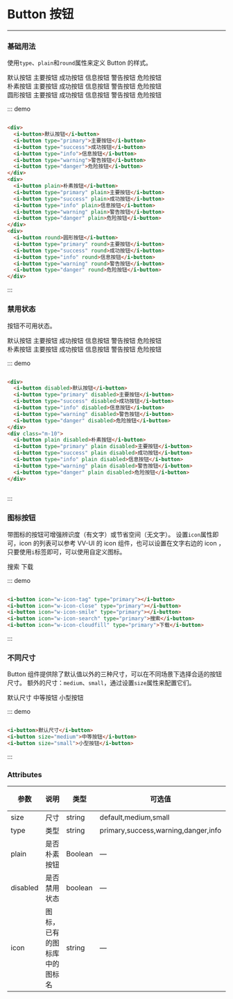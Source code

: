 # Button 按钮
----
### 基础用法
使用```type```、```plain```和```round```属性来定义 Button 的样式。

<div class="demo-block">
  <div>
    <i-button>默认按钮</i-button>
    <i-button type="primary">主要按钮</i-button>
    <i-button type="success">成功按钮</i-button>
    <i-button type="info">信息按钮</i-button>
    <i-button type="warning">警告按钮</i-button>
    <i-button type="danger">危险按钮</i-button>
  </div>
  <div class="m-10">
    <i-button plain>朴素按钮</i-button>
    <i-button type="primary" plain>主要按钮</i-button>
    <i-button type="success" plain>成功按钮</i-button>
    <i-button type="info" plain>信息按钮</i-button>
    <i-button type="warning" plain>警告按钮</i-button>
    <i-button type="danger" plain>危险按钮</i-button>
  </div>
  <div class="m-10">
    <i-button round>圆形按钮</i-button>
    <i-button type="primary" round>主要按钮</i-button>
    <i-button type="success" round>成功按钮</i-button>
    <i-button type="info" round>信息按钮</i-button>
    <i-button type="warning" round>警告按钮</i-button>
    <i-button type="danger" round>危险按钮</i-button>
  </div>
</div>

::: demo
```html

<div>
  <i-button>默认按钮</i-button>
  <i-button type="primary">主要按钮</i-button>
  <i-button type="success">成功按钮</i-button>
  <i-button type="info">信息按钮</i-button>
  <i-button type="warning">警告按钮</i-button>
  <i-button type="danger">危险按钮</i-button>
</div>
<div>
  <i-button plain>朴素按钮</i-button>
  <i-button type="primary" plain>主要按钮</i-button>
  <i-button type="success" plain>成功按钮</i-button>
  <i-button type="info" plain>信息按钮</i-button>
  <i-button type="warning" plain>警告按钮</i-button>
  <i-button type="danger" plain>危险按钮</i-button>
</div>
<div>
  <i-button round>圆形按钮</i-button>
  <i-button type="primary" round>主要按钮</i-button>
  <i-button type="success" round>成功按钮</i-button>
  <i-button type="info" round>信息按钮</i-button>
  <i-button type="warning" round>警告按钮</i-button>
  <i-button type="danger" round>危险按钮</i-button>
</div>

```
:::

### 禁用状态

按钮不可用状态。

<div class="demo-block">
  <div>
    <i-button disabled>默认按钮</i-button>
    <i-button type="primary" disabled>主要按钮</i-button>
    <i-button type="success" disabled>成功按钮</i-button>
    <i-button type="info" disabled>信息按钮</i-button>
    <i-button type="warning" disabled>警告按钮</i-button>
    <i-button type="danger" disabled>危险按钮</i-button>
  </div>
  <div class="m-10">
    <i-button plain disabled>朴素按钮</i-button>
    <i-button type="primary" plain disabled>主要按钮</i-button>
    <i-button type="success" plain disabled>成功按钮</i-button>
    <i-button type="info" plain disabled>信息按钮</i-button>
    <i-button type="warning" plain disabled>警告按钮</i-button>
    <i-button type="danger" plain disabled>危险按钮</i-button>
  </div>
</div>

::: demo
```html

<div>
  <i-button disabled>默认按钮</i-button>
  <i-button type="primary" disabled>主要按钮</i-button>
  <i-button type="success" disabled>成功按钮</i-button>
  <i-button type="info" disabled>信息按钮</i-button>
  <i-button type="warning" disabled>警告按钮</i-button>
  <i-button type="danger" disabled>危险按钮</i-button>
</div>
<div class="m-10">
  <i-button plain disabled>朴素按钮</i-button>
  <i-button type="primary" plain disabled>主要按钮</i-button>
  <i-button type="success" plain disabled>成功按钮</i-button>
  <i-button type="info" plain disabled>信息按钮</i-button>
  <i-button type="warning" plain disabled>警告按钮</i-button>
  <i-button type="danger" plain disabled>危险按钮</i-button>
</div>
  
```
:::

### 图标按钮
带图标的按钮可增强辨识度（有文字）或节省空间（无文字）。
设置```icon```属性即可，icon 的列表可以参考 VV-UI 的 icon 组件，也可以设置在文字右边的 icon ，只要使用```i```标签即可，可以使用自定义图标。
<div class="demo-block">
  <i-button icon="w-icon-tag" type="primary"></i-button>
  <i-button icon="w-icon-close" type="primary"></i-button>
  <i-button icon="w-icon-smile" type="primary"></i-button>
  <i-button icon="w-icon-search" type="primary">搜索</i-button>
  <i-button icon="w-icon-cloudfill" type="primary">下载</i-button>
</div>

::: demo
```html

<i-button icon="w-icon-tag" type="primary"></i-button>
<i-button icon="w-icon-close" type="primary"></i-button>
<i-button icon="w-icon-smile" type="primary"></i-button>
<i-button icon="w-icon-search" type="primary">搜索</i-button>
<i-button icon="w-icon-cloudfill" type="primary">下载</i-button>

```
:::


### 不同尺寸

Button 组件提供除了默认值以外的三种尺寸，可以在不同场景下选择合适的按钮尺寸。
额外的尺寸：```medium```、```small```，通过设置```size```属性来配置它们。
<div class="demo-block">
  <i-button>默认尺寸</i-button>
  <i-button size="medium">中等按钮</i-button>
  <i-button size="small">小型按钮</i-button>
</div>

::: demo
```html

<i-button>默认尺寸</i-button>
<i-button size="medium">中等按钮</i-button>
<i-button size="small">小型按钮</i-button>

```
:::

### Attributes
| 参数      | 说明    | 类型      | 可选值       | 默认值   |
|---------- |-------- |---------- |-------------  |-------- |
| size     | 尺寸   | string  |   default,medium,small            |    —     |
| type     | 类型   | string    |   primary,success,warning,danger,info |     —    |
| plain     | 是否朴素按钮   | Boolean    | — | false   |
| disabled  | 是否禁用状态    | boolean   | —   | false   |
| icon  | 图标，已有的图标库中的图标名 | string   |  —  |  —  |
